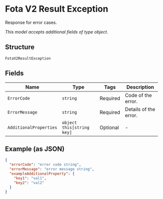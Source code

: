 
# Fota V2 Result Exception

Response for error cases.

*This model accepts additional fields of type object.*

## Structure

`FotaV2ResultException`

## Fields

| Name | Type | Tags | Description |
|  --- | --- | --- | --- |
| `ErrorCode` | `string` | Required | Code of the error. |
| `ErrorMessage` | `string` | Required | Details of the error. |
| `AdditionalProperties` | `object this[string key]` | Optional | - |

## Example (as JSON)

```json
{
  "errorCode": "error code string",
  "errorMessage": "error message string",
  "exampleAdditionalProperty": {
    "key1": "val1",
    "key2": "val2"
  }
}
```

